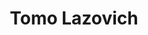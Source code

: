 ---
name: Tomo Lazovich
title: Tomo Lazovich
permalink: /team/tomo-lazovich/
image_id: attR760W90B7VP511
image_path: /assets/img/import/bio/tomo-lazovich/tomo-lazovich.jpg
job_title: Emerging Technology Fellow - 2023 Cohort
blurb: <p>Tomo Lazovich (they/them) is a senior research scientist at the Institute for Experiential AI at Northeastern University. Prior to joining the institute in 2023, they were a senior machine learning researcher at Twitter, developing a suite of metrics to measure inequality in outcomes for the Machine Learning Ethics, Transparency, and Accountability (META) team. Tomo has a significant amount of experience as an interdisciplinary researcher and machine learning practitioner, with defined expertise in building technical solutions to complex problems from the ground up.</p>

---
